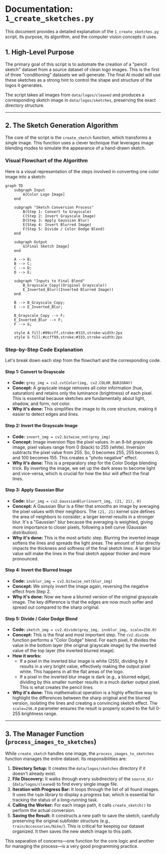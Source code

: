 # Documentation: `1_create_sketches.py`

This document provides a detailed explanation of the `1_create_sketches.py` script, its purpose, its algorithm, and the computer vision concepts it uses.

## 1. High-Level Purpose

The primary goal of this script is to automate the creation of a "pencil sketch" dataset from a source dataset of clean logo images. This is the first of three "conditioning" datasets we will generate. The final AI model will use these sketches as a strong hint to control the shape and structure of the logos it generates.

The script takes all images from `data/logos/cleaned` and produces a corresponding sketch image in `data/logos/sketches`, preserving the exact directory structure.

---

## 2. The Sketch Generation Algorithm

The core of the script is the `create_sketch` function, which transforms a single image. This function uses a clever technique that leverages image blending modes to simulate the appearance of a hand-drawn sketch.

### Visual Flowchart of the Algorithm

Here is a visual representation of the steps involved in converting one color image into a sketch:

```mermaid
graph TD
    subgraph Input
        A[Color Logo Image]
    end

    subgraph "Sketch Conversion Process"
        B(Step 1: Convert to Grayscale)
        C(Step 2: Invert Grayscale Image)
        D(Step 3: Apply Gaussian Blur)
        E(Step 4: Invert Blurred Image)
        F(Step 5: Divide / Color Dodge Blend)
    end

    subgraph Output
        G[Final Sketch Image]
    end

    A --> B;
    B --> C;
    C --> D;
    D --> E;
    
    subgraph "Inputs to Final Blend"
        B_Grayscale_Copy((Original Grayscale))
        E_Inverted_Blur((Inverted Blurred Image))
    end

    B --> B_Grayscale_Copy;
    E --> E_Inverted_Blur;
    
    B_Grayscale_Copy --> F;
    E_Inverted_Blur --> F;
    F --> G;

    style A fill:#99ccff,stroke:#333,stroke-width:2px
    style G fill:#ccff99,stroke:#333,stroke-width:2px
```

### Step-by-Step Code Explanation

Let's break down each step from the flowchart and the corresponding code.

#### **Step 1: Convert to Grayscale**
- **Code:** `grey_img = cv2.cvtColor(img, cv2.COLOR_BGR2GRAY)`
- **Concept:** A grayscale image removes all color information (hue, saturation) and retains only the luminance (brightness) of each pixel. This is essential because sketches are fundamentally about light, shadow, and form, not color.
- **Why it's done:** This simplifies the image to its core structure, making it easier to detect edges and lines.

#### **Step 2: Invert the Grayscale Image**
- **Code:** `invert_img = cv2.bitwise_not(grey_img)`
- **Concept:** Image inversion flips the pixel values. In an 8-bit grayscale image, pixel values range from 0 (black) to 255 (white). Inversion subtracts the pixel value from 255. So, 0 becomes 255, 255 becomes 0, and 100 becomes 155. This creates a "photo negative" effect.
- **Why it's done:** This is a preparatory step for the Color Dodge blending trick. By inverting the image, we set up the dark areas to become light and vice-versa, which is crucial for how the blur will affect the final lines.

#### **Step 3: Apply Gaussian Blur**
- **Code:** `blur_img = cv2.GaussianBlur(invert_img, (21, 21), 0)`
- **Concept:** A Gaussian Blur is a filter that smooths an image by averaging the pixel values with their neighbors. The `(21, 21)` kernel size defines the area of neighbors to consider; a larger kernel results in a stronger blur. It's a "Gaussian" blur because the averaging is weighted, giving more importance to closer pixels, following a bell curve (Gaussian distribution).
- **Why it's done:** This is the most artistic step. Blurring the inverted image softens the lines and spreads the light areas. The amount of blur directly impacts the thickness and softness of the final sketch lines. A larger blur value will make the lines in the final sketch appear thicker and more pronounced.

#### **Step 4: Invert the Blurred Image**
- **Code:** `invblur_img = cv2.bitwise_not(blur_img)`
- **Concept:** We simply invert the image again, reversing the negative effect from Step 2.
- **Why it's done:** Now we have a blurred version of the original grayscale image. The key difference is that the edges are now much softer and spread out compared to the sharp original.

#### **Step 5: Divide / Color Dodge Blend**
- **Code:** `sketch_img = cv2.divide(grey_img, invblur_img, scale=256.0)`
- **Concept:** This is the final and most important step. The `cv2.divide` function performs a "Color Dodge" blend. For each pixel, it divides the value in the bottom layer (the original grayscale image) by the inverted value of the top layer (the inverted blurred image).
- **How it works:**
    - If a pixel in the inverted blur image is white (255), dividing by it results in a very bright value, effectively making the output pixel white. This happens in all the flat areas of the logo.
    - If a pixel in the inverted blur image is dark (e.g., a blurred edge), dividing by this smaller number results in a much darker output pixel. This is what creates the pencil lines.
- **Why it's done:** This mathematical operation is a highly effective way to highlight the differences between the sharp original and the blurred version, isolating the lines and creating a convincing sketch effect. The `scale=256.0` parameter ensures the result is properly scaled to the full 0-255 brightness range.

---

## 3. The Manager Function (`process_images_to_sketches`)

While `create_sketch` handles one image, the `process_images_to_sketches` function manages the entire dataset. Its responsibilities are:
1.  **Directory Setup:** It creates the `data/logos/sketches` directory if it doesn't already exist.
2.  **File Discovery:** It walks through every subdirectory of the `source_dir` (`data/logos/cleaned`) to find every single image file.
3.  **Iteration with Progress Bar:** It loops through the list of all found images. It uses the `tqdm` library to display a progress bar, which is essential for tracking the status of a long-running task.
4.  **Calling the Worker:** For each image path, it calls `create_sketch()` to perform the actual conversion.
5.  **Saving the Result:** It constructs a new path to save the sketch, carefully preserving the original subfolder structure (e.g., `train/Accessories/Nike/`). This is critical for keeping our dataset organized. It then saves the new sketch image to this path.

This separation of concerns—one function for the core logic and another for managing the process—is a very good programming practice.
